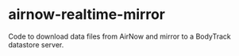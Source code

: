 airnow-realtime-mirror
======================

Code to download data files from AirNow and mirror to a BodyTrack datastore server.
